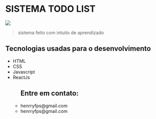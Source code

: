 # SISTEMA TODO LIST

<img src=".github/modelotodolist.png">

>sistema feito com intuito de aprendizado


## Tecnologias usadas para o desenvolvimento
<ul>
<li>HTML
<li>CSS
<li>Javascript
<li>ReactJs
<ul>


## Entre em contato:
<li>henrryfps@gmail.com
<li>henrryfps@gmail.com
